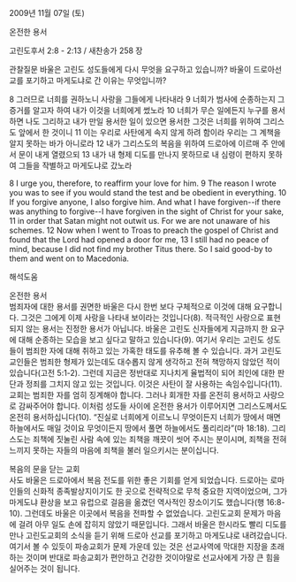 2009년 11월 07일 (토)

온전한 용서



고린도후서 2:8 - 2:13 / 새찬송가 258 장


관찰질문
바울은 고린도 성도들에게 다시 무엇을 요구하고 있습니까?
바울이 드로아선교를 포기하고 마게도냐로 간 이유는 무엇입니까?

8 그러므로 너희를 권하노니 사랑을 그들에게 나타내라 9 너희가 범사에 순종하는지 그 증거를 알고자 하여 내가 이것을 너희에게 썼노라 10 너희가 무슨 일에든지 누구를 용서하면 나도 그리하고 내가 만일 용서한 일이 있으면 용서한 그것은 너희를 위하여 그리스도 앞에서 한 것이니 11 이는 우리로 사탄에게 속지 않게 하려 함이라 우리는 그 계책을 알지 못하는 바가 아니로라 12 내가 그리스도의 복음을 위하여 드로아에 이르매 주 안에서 문이 내게 열렸으되 13 내가 내 형제 디도를 만나지 못하므로 내 심령이 편하지 못하여 그들을 작별하고 마게도냐로 갔노라 

8 I urge you, therefore, to reaffirm your love for him. 9 The reason I wrote you was to see if you would stand the test and be obedient in everything. 10 If you forgive anyone, I also forgive him. And what I have forgiven--if there was anything to forgive--I have forgiven in the sight of Christ for your sake, 11 in order that Satan might not outwit us. For we are not unaware of his schemes. 12 Now when I went to Troas to preach the gospel of Christ and found that the Lord had opened a door for me, 13 I still had no peace of mind, because I did not find my brother Titus there. So I said good-by to them and went on to Macedonia.

해석도움





온전한 용서  
범죄자에 대한 용서를 권면한 바울은 다시 한번 보다 구체적으로 이것에 대해 요구합니다. 그것은 그에게 이제 사랑을 나타내 보이라는 것입니다(8). 적극적인 사랑으로 표현되지 않는 용서는 진정한 용서가 아닙니다. 바울은 고린도 신자들에게 지금까지 한 요구에 대해 순종하는 모습을 보고 싶다고 말하고 있습니다(9). 여기서 우리는 고린도 성도들이 범죄한 자에 대해 취하고 있는 가혹한 태도를 유추해 볼 수 있습니다. 과거 고린도 교인들은 범죄한 형제가 있는데도 대수롭지 않게 생각하고 전혀 책망하지 않았던 적이 있습니다(고전 5:1-2). 그런데 지금은 정반대로 지나치게 율법적이 되어 죄인에 대한 판단과 정죄를 그치지 않고 있는 것입니다. 이것은 사탄이 잘 사용하는 속임수입니다(11). 교회는 범죄한 자를 엄히 징계해야 합니다. 그러나 회개한 자를 온전히 용서하고 사랑으로 감싸주어야 합니다. 이처럼 성도들 사이에 온전한 용서가 이루어지면 그리스도께서도 온전히 용서하십니다(10). “진실로 너희에게 이르노니 무엇이든지 너희가 땅에서 매면 하늘에서도 매일 것이요 무엇이든지 땅에서 풀면 하늘에서도 풀리리라”(마 18:18). 그리스도는 죄책에 짓눌린 사람 속에 있는 죄책을 깨끗이 씻어 주시는 분이시며, 죄책을 전혀 느끼지 못하는 자들의 마음에 죄책을 불러 일으키시는 분이십니다. 

복음의 문을 닫는 교회  
사도 바울은 드로아에서 복음 전도를 위한 좋은 기회를 얻게 되었습니다. 드로아는 로마인들의 신화적 종족발상지이기도 한 곳으로 전략적으로 무척 중요한 지역이었으며, 그가 마게도냐 환상을 보고 유럽으로 걸음을 옮겼던 역사적인 장소이기도 했습니다(행 16:8-10). 그런데도 바울은 이곳에서 복음을 전파할 수 없었습니다. 고린도교회 문제가 마음에 걸려 아무 일도 손에 잡히지 않았기 때문입니다. 그래서 바울은 한시라도 빨리 디도를 만나 고린도교회의 소식을 듣기 위해 드로아 선교를 포기하고 마게도냐로 내려갔습니다. 여기서 볼 수 있듯이 파송교회가 문제 가운데 있는 것은 선교사역에 막대한 지장을 초래하는 것이며 반대로 파송교회가 편안하고 건강한 것이야말로 선교사에게 가장 큰 힘을 실어주는 것이 됩니다.